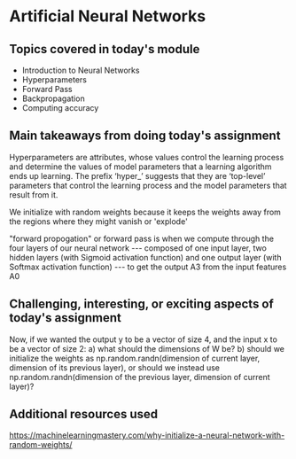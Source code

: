 # Artificial Neural Networks

## Topics covered in today's module
* Introduction to Neural Networks
* Hyperparameters
* Forward Pass
* Backpropagation
* Computing accuracy

## Main takeaways from doing today's assignment

Hyperparameters are attributes, whose values control the learning process and determine the values of model parameters that a learning algorithm ends up learning. The prefix ‘hyper_’ suggests that they are ‘top-level’ parameters that control the learning process and the model parameters that result from it.

We initialize with random weights because it keeps the weights away from the regions where they might vanish or 'explode'

"forward propogation" or forward pass is when we compute through the four layers of our neural network --- composed of one input layer, two hidden layers (with Sigmoid activation function) and one output layer (with Softmax activation function) --- to get the output  A3  from the input features  A0

## Challenging, interesting, or exciting aspects of today's assignment
Now, if we wanted the output  y  to be a vector of size 4, and the input  x  to be a vector of size 2: a) what should the dimensions of W be? b) should we initialize the weights as np.random.randn(dimension of current layer, dimension of its previous layer), or should we instead use np.random.randn(dimension of the previous layer, dimension of current layer)?

## Additional resources used 
https://machinelearningmastery.com/why-initialize-a-neural-network-with-random-weights/
